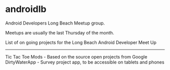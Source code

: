 androidlb
=========

Android Developers Long Beach Meetup group.

Meetups are usually the last Thursday of the month.

List of on going projects for the Long Beach Android Developer Meet Up
*******************************************************************
Tic Tac Toe Mods - Based on the source open projects from Google
DirtyWaterApp - Survey project app, to be accessible on tablets and phones

